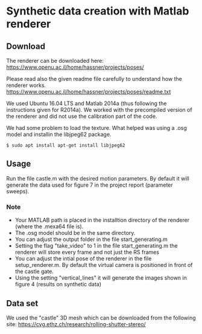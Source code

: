 # Synthetic data creation with Matlab renderer

## Download
The renderer can be downloaded here: https://www.openu.ac.il/home/hassner/projects/poses/ 

Please read also the given readme file carefully to understand how the renderer works.
https://www.openu.ac.il/home/hassner/projects/poses/readme.txt

We used Ubuntu 16.04 LTS and Matlab 2014a (thus following the instructions given for R2014a). We worked with the precompiled version of the renderer and did not use the calibration part of the code.

We had some problem to load the texture. What helped was using a .osg model and installin the libjpeg62 package.
```
$ sudo apt install apt-get install libjpeg62
```


## Usage

Run the file castle.m with the desired motion parameters. By default it will generate the data used for figure 7 in the project report (parameter sweeps).

### Note
- Your MATLAB path is placed in the installtion directory of the renderer (where the .mexa64 file is).
- The .osg model should be in the same directory.
- You can adjust the output folder in the file start_generating.m
- Setting the flag "take_video" to 1 in the file start_generating.m the renderer will store every frame and not just the RS frames
- You can adjust the intial pose of the renderer in the file setup_renderer.m. By default the virtual camera is positioned in front of the castle gate. 
- Using the setting "vertical_lines" it will generate the images shown in figure 4 (results on synthetic data)



## Data set

We used the "castle" 3D mesh which can be downloaded from the following site: https://cvg.ethz.ch/research/rolling-shutter-stereo/
